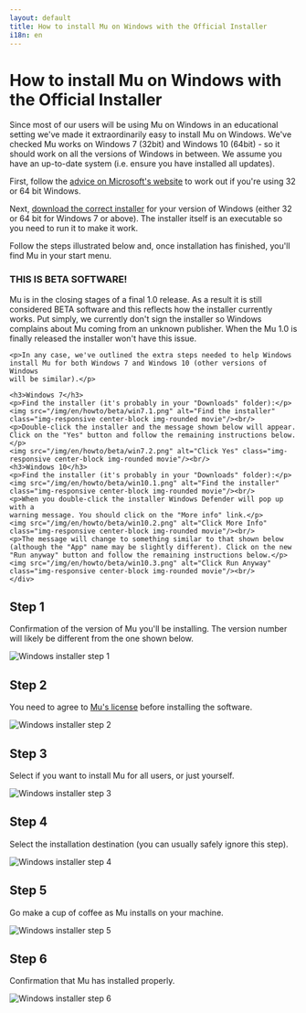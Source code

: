 ```yaml
---
layout: default
title: How to install Mu on Windows with the Official Installer
i18n: en
---
```


# How to install Mu on Windows with the Official Installer 

Since most of our users will be using Mu on Windows in an educational setting
we've made it extraordinarily easy to install Mu on Windows. We've checked
Mu works on Windows 7 (32bit) and Windows 10 (64bit) - so it should work on
all the versions of Windows in between. We assume you have an up-to-date
system (i.e. ensure you have installed all updates).

First, follow the
[advice on Microsoft's website](https://support.microsoft.com/en-us/help/15056/windows-7-32-64-bit-faq) to work out if you're using 32 or 64 bit Windows.

Next, [download the correct installer](/en/download) for your version of
Windows (either 32 or 64 bit for Windows 7 or above). The installer itself is
an executable so you need to run it to make it work.

Follow the steps illustrated below and, once installation has finished, you'll
find Mu in your start menu.

<div class="panel panel-warning">
    <div class="panel-heading"><h3 class="panel-title">THIS IS BETA SOFTWARE!</h3></div>
    <div class="panel-body">
    <p>Mu is in the closing stages of a final 1.0 release. As a result it is
    still considered BETA software and this reflects how the installer
    currently works. Put simply, we currently don't sign the installer so
    Windows complains about Mu coming from an unknown publisher. When the Mu
    1.0 is finally released the installer won't have this issue.</p>

    <p>In any case, we've outlined the extra steps needed to help Windows
    install Mu for both Windows 7 and Windows 10 (other versions of Windows
    will be similar).</p>

    <h3>Windows 7</h3>
    <p>Find the installer (it's probably in your "Downloads" folder):</p>
    <img src="/img/en/howto/beta/win7.1.png" alt="Find the installer" class="img-responsive center-block img-rounded movie"/><br/>
    <p>Double-click the installer and the message shown below will appear.
    Click on the "Yes" button and follow the remaining instructions below.</p>
    <img src="/img/en/howto/beta/win7.2.png" alt="Click Yes" class="img-responsive center-block img-rounded movie"/><br/>
    <h3>Windows 10</h3>
    <p>Find the installer (it's probably in your "Downloads" folder):</p>
    <img src="/img/en/howto/beta/win10.1.png" alt="Find the installer" class="img-responsive center-block img-rounded movie"/><br/>
    <p>When you double-click the installer Windows Defender will pop up with a
    warning message. You should click on the "More info" link.</p>
    <img src="/img/en/howto/beta/win10.2.png" alt="Click More Info" class="img-responsive center-block img-rounded movie"/><br/>
    <p>The message will change to something similar to that shown below
    (although the "App" name may be slightly different). Click on the new
    "Run anyway" button and follow the remaining instructions below.</p>
    <img src="/img/en/howto/beta/win10.3.png" alt="Click Run Anyway" class="img-responsive center-block img-rounded movie"/><br/>
    </div>
</div>

<div class="row">
  <h2>Step 1</h2>
  <p>Confirmation of the version of Mu you'll be installing. The version
  number will likely be different from the one shown below.</p>
  <img src="/img/en/howto/winstall1.png" alt="Windows installer step 1" class="img-responsive center-block img-rounded movie"/>
</div>
<div class="row">
  <h2>Step 2</h2>
  <p>You need to agree to <a href="https://github.com/mu-editor/mu/blob/master/LICENSE">Mu's license</a> before installing the software.</p>
  <img src="/img/en/howto/winstall2.png" alt="Windows installer step 2" class="img-responsive center-block img-rounded movie"/>
</div>
<div class="row">
  <h2>Step 3</h2>
  <p>Select if you want to install Mu for all users, or just yourself.</p>
  <img src="/img/en/howto/winstall3.png" alt="Windows installer step 3" class="img-responsive center-block img-rounded movie"/>
</div>
<div class="row">
  <h2>Step 4</h2>
  <p>Select the installation destination (you can usually safely ignore this
  step).</p>
  <img src="/img/en/howto/winstall4.png" alt="Windows installer step 4" class="img-responsive center-block img-rounded movie"/>
</div>
<div class="row">
  <h2>Step 5</h2>
  <p>Go make a cup of coffee as Mu installs on your machine.</p>
  <img src="/img/en/howto/winstall5.png" alt="Windows installer step 5" class="img-responsive center-block img-rounded movie"/>
</div>
<div class="row">
  <h2>Step 6</h2>
  <p>Confirmation that Mu has installed properly.</p>
  <img src="/img/en/howto/winstall6.png" alt="Windows installer step 6" class="img-responsive center-block img-rounded movie"/>
</div>
